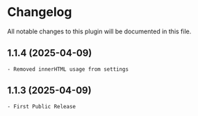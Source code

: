 # Changelog
All notable changes to this plugin will be documented in this file.

## 1.1.4 (2025-04-09)

    - Removed innerHTML usage from settings
    
## 1.1.3 (2025-04-09)

    - First Public Release
